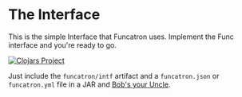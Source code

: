 # The Interface

This is the simple Interface that Funcatron uses.
Implement the Func interface and you're ready to go.

[![Clojars Project](https://img.shields.io/clojars/v/funcatron/intf.svg)](https://clojars.org/funcatron/intf)

Just include the `funcatron/intf` artifact
and a `funcatron.json` or `funcatron.yml` file in a JAR
and [Bob's your Uncle](https://en.wikipedia.org/wiki/Bob%27s_your_uncle).
